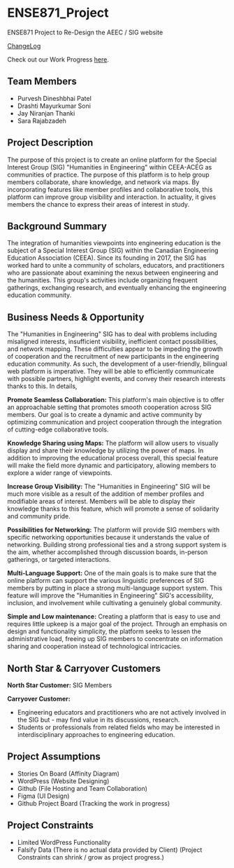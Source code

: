# ENSE871_Project

ENSE871 Project to Re-Design the AEEC / SIG website

[ChangeLog](https://github.com/PixelsOdyssey/ENSE871_Project/blob/main/CHANGELOG.md)

Check out our Work Progress [here](https://github.com/orgs/PixelsOdyssey/projects/1/views/1).

## Team Members

- Purvesh Dineshbhai Patel
- Drashti Mayurkumar Soni
- Jay Niranjan Thanki
- Sara Rajabzadeh

## Project Description

The purpose of this project is to create an online platform for the Special Interest Group (SIG) "Humanities in Engineering" within CEEA-ACÉG as communities of practice. The purpose of this platform is to help group members collaborate, share knowledge, and network via maps. By incorporating features like member profiles and collaborative tools, this platform can improve group visibility and interaction. In actuality, it gives members the chance to express their areas of interest in study.

## Background Summary

The integration of humanities viewpoints into engineering education is the subject of a Special Interest Group (SIG) within the Canadian Engineering Education Association (CEEA). Since its founding in 2017, the SIG has worked hard to unite a community of scholars, educators, and practitioners who are passionate about examining the nexus between engineering and the humanities. This group's activities include organizing frequent gatherings, exchanging research, and eventually enhancing the engineering education community.

## Business Needs & Opportunity

The "Humanities in Engineering" SIG has to deal with problems including misaligned interests, insufficient visibility, inefficient contact possibilities, and network mapping. These difficulties appear to be impeding the growth of cooperation and the recruitment of new participants in the engineering education community. As such, the development of a user-friendly, bilingual web platform is imperative. They will be able to efficiently communicate with possible partners, highlight events, and convey their research interests thanks to this. In details,

**Promote Seamless Collaboration:** This platform's main objective is to offer an approachable setting that promotes smooth cooperation across SIG members. Our goal is to create a dynamic and active community by optimizing communication and project cooperation through the integration of cutting-edge collaborative tools.

**Knowledge Sharing using Maps:** The platform will allow users to visually display and share their knowledge by utilizing the power of maps. In addition to improving the educational process overall, this special feature will make the field more dynamic and participatory, allowing members to explore a wider range of viewpoints.

**Increase Group Visibility:** The "Humanities in Engineering" SIG will be much more visible as a result of the addition of member profiles and modifiable areas of interest. Members will be able to display their knowledge thanks to this feature, which will promote a sense of solidarity and community pride.

**Possibilities for Networking:** The platform will provide SIG members with specific networking opportunities because it understands the value of networking. Building strong professional ties and a strong support system is the aim, whether accomplished through discussion boards, in-person gatherings, or targeted interactions.

**Multi-Language Support:** One of the main goals is to make sure that the online platform can support the various linguistic preferences of SIG members by putting in place a strong multi-language support system. This feature will improve the "Humanities in Engineering" SIG's accessibility, inclusion, and involvement while cultivating a genuinely global community.

**Simple and Low maintenance:** Creating a platform that is easy to use and requires little upkeep is a major goal of the project. Through an emphasis on design and functionality simplicity, the platform seeks to lessen the administrative load, freeing up SIG members to concentrate on information sharing and cooperation instead of technological intricacies.

## North Star & Carryover Customers

**North Star Customer:** SIG Members

**Carryover Customer:**

- Engineering educators and practitioners who are not actively involved in the SIG but - may find value in its discussions, research.
- Students or professionals from related fields who may be interested in interdisciplinary approaches to engineering education.

## Project Assumptions

- Stories On Board (Affinity Diagram)
- WordPress (Website Designing)
- Github (File Hosting and Team Collaboration)
- Figma (UI Design)
- Github Project Board (Tracking the work in progress)

## Project Constraints

- Limited WordPress Functionality
- Falsify Data (There is no actual data provided by Client)
  (Project Constraints can shrink / grow as project progress.)
